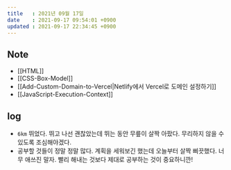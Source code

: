 ```yaml
---
title   : 2021년 09월 17일
date    : 2021-09-17 09:54:01 +0900
updated : 2021-09-17 22:34:45 +0900
---
```

## Note
- [[HTML]]
- [[CSS-Box-Model]]
- [[Add-Custom-Domain-to-Vercel|Netlify에서 Vercel로 도메인 설정하기]]
- [[JavaScript-Execution-Context]]

## log
- `6km` 뛰었다. 뛰고 나선 괜찮았는데 뛰는 동안 무릎이 살짝 아팠다. 무리하지 않을 수 있도록 조심해야겠다.
- 공부할 것들이 정말 정말 많다. 계획을 세워보긴 했는데 오늘부터 살짝 삐끗했다. 너무 애쓰진 말자. 빨리 해내는 것보다 제대로 공부하는 것이 중요하니깐!

